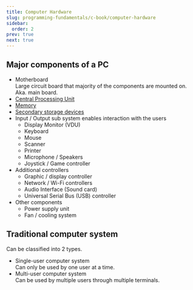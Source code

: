 ```yaml
---
title: Computer Hardware
slug: programming-fundamentals/c-book/computer-hardware
sidebar:
  order: 2
prev: true
next: true
---
```


## Major components of a PC

- Motherboard  
  Large circuit board that majority of the components are mounted on. Aka. main
  board.
- [Central Processing Unit](/programming-fundamentals/c-book/cpu)
- [Memory](/programming-fundamentals/c-book/computer-memory)
- [Secondary storage devices](/programming-fundamentals/c-book/secondary-storage)
- Input / Output sub system enables interaction with the users
  - Display Monitor (VDU)
  - Keyboard
  - Mouse
  - Scanner
  - Printer
  - Microphone / Speakers
  - Joystick / Game controller
- Additional controllers
  - Graphic / display controller
  - Network / Wi-Fi controllers
  - Audio Interface (Sound card)
  - Universal Serial Bus (USB) controller
- Other components
  - Power supply unit
  - Fan / cooling system

## Traditional computer system

Can be classified into 2 types.

- Single-user computer system  
  Can only be used by one user at a time.
- Multi-user computer system  
  Can be used by multiple users through multiple terminals.
